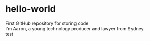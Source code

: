 # hello-world
First GitHub repository for storing code <br/>
I'm Aaron, a young technology producer and lawyer from Sydney.<br/>
test
